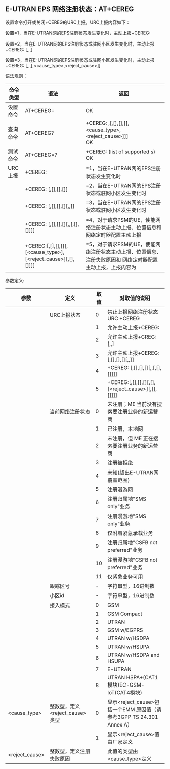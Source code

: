 ## E-UTRAN EPS 网络注册状态：AT+CEREG

设置命令打开或关闭+CEREG的URC上报，URC上报内容如下：

 

设置<n>=1，当在E-UTRAN网的EPS注册状态发生变化时，主动上报+CEREG: <stat>

设置<n>=2，当在E-UTRAN网的EPS注册状态或驻网小区发生变化时，主动上报+CEREG: <stat>[,<tac>,<ci>,<act>]

设置<n>=3，当在E-UTRAN网的EPS注册状态或驻网小区发生变化时，主动上报+CEREG: <stat>[,<tac>,<ci>,<act>[,<cause_type>,<reject_cause>]]

 

语法规则：

| 命令类型 | 语法                                                         | 返回                                                         |
| -------- | ------------------------------------------------------------ | ------------------------------------------------------------ |
| 设置命令 | AT+CEREG=<n>                                                 | OK                                                           |
| 查询命令 | AT+CEREG?                                                    | +CEREG: <n>,<stat>[,[<tac>],[<ci>],[<AcT>[,<cause_type>,<reject_cause>]]] <br>OK |
| 测试命令 | AT+CEREG=?                                                   | +CEREG: (list of supported <n>s) <br>OK                      |
| URC上报  | +CEREG: <stat>                                               | <n>=1，当在E-UTRAN网的EPS注册状态发生变化时                  |
|          | +CEREG: <stat>[,[<tac>],[<ci>],[<AcT>]]                      | <n>=2，当在E-UTRAN网的EPS注册状态或驻网小区发生变化时        |
|          | +CEREG: <stat>[,[<tac>],[<ci>],[<AcT>][,,]]                  | <n>=3，当在E-UTRAN网的EPS注册状态或驻网小区发生变化时        |
|          | +CEREG: <stat>[,[<tac>],[<ci>],[<AcT>][,,[,[<ActiveTime>],[<Periodic-TAU>]]]] | <n>=4，对于请求PSM的UE，使能网络注册状态主动上报、位置信息和网络定时器配置主动上报 |
|          | +CEREG:<stat>[,[<tac>],[<ci>],[<AcT>][,[<cause_type>],[<reject_cause>][,[<Active-Time>],[<Periodic-TAU>]]]] | <n>=5，对于请求PSM的UE，使能网络注册状态主动上报、位置信息、注册失败原因和 网络定时器配置主动上报，上报内容为 |

 

参数定义:

| 参数           | 定义                           | 取值 | 对取值的说明                                                 |
| -------------- | ------------------------------ | ---- | ------------------------------------------------------------ |
| <n>            | URC上报状态                    | 0    | 禁止上报网络注册状态URC +CEREG                               |
|                |                                | 1    | 允许主动上报+CEREG: <stat>                                   |
|                |                                | 2    | 允许主动上报+CREG:<stat>[,<lac>,<ci>]                        |
|                |                                | 3    | 允许主动上报+CEREG: <stat>[,[<tac>],[<ci>],[<AcT>][,,]]      |
|                |                                | 4    | +CEREG: <stat>[,[<tac>],[<ci>],[<AcT>][,,[,[],[<Periodic-TAU>]]]] |
|                |                                | 5    | +CEREG:<stat>[,[<tac>],[<ci>],[<AcT>][,[],[<reject_cause>][,[],[<Periodic-TAU>]]]] |
| <stat>         | 当前网络注册状态               | 0    | 未注册；ME 当前没有搜索要注册业务的新运营商                  |
|                |                                | 1    | 已注册，本地网                                               |
|                |                                | 2    | 未注册，但 ME 正在搜索要注册业务的新运营商                   |
|                |                                | 3    | 注册被拒绝                                                   |
|                |                                | 4    | 未知(超出E-UTRAN网覆盖范围)                                  |
|                |                                | 5    | 注册漫游网                                                   |
|                |                                | 6    | 注册归属地"SMS only"业务                                     |
|                |                                | 7    | 注册漫游地"SMS only"业务                                     |
|                |                                | 8    | 仅附着紧急承载业务                                           |
|                |                                | 9    | 注册归属地"CSFB not preferred"业务                           |
|                |                                | 10   | 注册漫游地"CSFB not preferred"业务                           |
|                |                                | 11   | 仅紧急业务可用                                               |
| <tac>          | 跟踪区号                       | -    | 字符串型，16进制数                                           |
| <ci>           | 小区id                         | -    | 字符串型，16进制数                                           |
| <act>          | 接入模式                       | 0    | GSM                                                          |
|                |                                | 1    | GSM Compact                                                  |
|                |                                | 2    | UTRAN                                                        |
|                |                                | 3    | GSM w/EGPRS                                                  |
|                |                                | 4    | UTRAN w/HSDPA                                                |
|                |                                | 5    | UTRAN w/HSUPA                                                |
|                |                                | 6    | UTRAN w/HSDPA and HSUPA                                      |
|                |                                | 7    | E-UTRAN                                                      |
|                |                                | 8    | UTRAN HSPA+(CAT1 模块)EC-GSM-IoT(CAT4模块)                   |
| <cause_type>   | 整数型，定义<reject_cause>类型 | 0    | 显示<reject_cause>包括一个EMM 原因值（请参考3GPP TS 24.301 Annex A） |
|                |                                | 1    | 显示<reject_cause>值由厂家定义                               |
| <reject_cause> | 整数型，定义注册失败原因       |      | 此值的类型由<cause_type>定义                                 |

 
